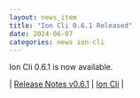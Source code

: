 ```yaml
---
layout: news_item
title: "Ion Cli 0.6.1 Released"
date: 2024-06-07
categories: news ion-cli
---
```


Ion Cli 0.6.1 is now available.

| [Release Notes v0.6.1](https://github.com/amazon-ion/ion-cli/releases/tag/v0.6.1) | [Ion Cli](https://github.com/amazon-ion/ion-cli) |

